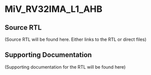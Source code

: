 # MiV_RV32IMA_L1_AHB


## Source RTL
(Source RTL will be found here. Either links to the RTL or direct files)


## Supporting Documentation
(Supporting documentation for the RTL will be found here)

